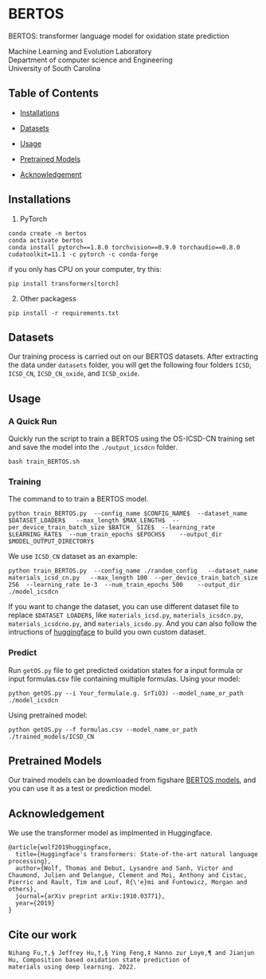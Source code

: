 # BERTOS
BERTOS: transformer language model for oxidation state prediction

Machine Learning and Evolution Laboratory <br>
Department of computer science and Engineering <br>
University of South Carolina

## Table of Contents
- [Installations](##installations)

- [Datasets](##datasets)

- [Usage](##usage)

- [Pretrained Models](##pretrained-models)

- [Acknowledgement](##acknowledgement)

## Installations
1. PyTorch 
```
conda create -n bertos
conda activate bertos
conda install pytorch==1.8.0 torchvision==0.9.0 torchaudio==0.8.0 cudatoolkit=11.1 -c pytorch -c conda-forge
```
if you only has CPU on your computer, try this:
```
pip install transformers[torch]
```

2. Other packagess
```
pip install -r requirements.txt
```  

## Datasets  
Our training process is carried out on our BERTOS datasets. After extracting the data under `datasets` folder, you will get the following four folders `ICSD`, `ICSD_CN`, `ICSD_CN_oxide`, and `ICSD_oxide`.

## Usage
### A Quick Run
Quickly run the script to train a BERTOS using the OS-ICSD-CN training set and save the model into the `./output_icsdcn` folder.
```
bash train_BERTOS.sh
```  
### Training
The command to to train a BERTOS model.  
```
python train_BERTOS.py  --config_name $CONFIG_NAME$  --dataset_name $DATASET_LOADER$   --max_length $MAX_LENGTH$  --per_device_train_batch_size $BATCH_ SIZE$  --learning_rate $LEARNING_RATE$  --num_train_epochs $EPOCHS$    --output_dir $MODEL_OUTPUT_DIRECTORY$
```
We use `ICSD_CN` dataset as an example:
```
python train_BERTOS.py  --config_name ./random_config   --dataset_name materials_icsd_cn.py   --max_length 100  --per_device_train_batch_size 256  --learning_rate 1e-3  --num_train_epochs 500    --output_dir ./model_icsdcn
```
 If you want to change the dataset, you can use different dataset file to replace `$DATASET LOADER$`, like `materials_icsd.py`, `materials_icsdcn.py`, `materials_icsdcno.py`, and `materials_icsdo.py`. And you can also follow the intructions of [huggingface]() to build you own custom dataset.

### Predict
Run `getOS.py` file to get predicted oxidation states for a input formula or input formulas.csv file containing multiple formulas.
Using your model:
```
python getOS.py --i Your_formula(e.g. SrTiO3) --model_name_or_path ./model_icsdcn
```
Using pretrained model:
```
python getOS.py --f formulas.csv --model_name_or_path ./trained_models/ICSD_CN
```

## Pretrained Models
Our trained models can be downloaded from figshare [BERTOS models](https://figshare.com/articles/online_resource/BERTOS_model/21554823), and you can use it as a test or prediction model.

## Acknowledgement
We use the transformer model as implmented in Huggingface.
```
@article{wolf2019huggingface,  
  title={Huggingface's transformers: State-of-the-art natural language processing},  
  author={Wolf, Thomas and Debut, Lysandre and Sanh, Victor and Chaumond, Julien and Delangue, Clement and Moi, Anthony and Cistac, Pierric and Rault, Tim and Louf, R{\'e}mi and Funtowicz, Morgan and others},  
  journal={arXiv preprint arXiv:1910.03771},  
  year={2019}  
}
```

## Cite our work
```
Nihang Fu,†,§ Jeffrey Hu,†,§ Ying Feng,‡ Hanno zur Loye,¶ and Jianjun Hu, Composition based oxidation state prediction of
materials using deep learning. 2022.

```
